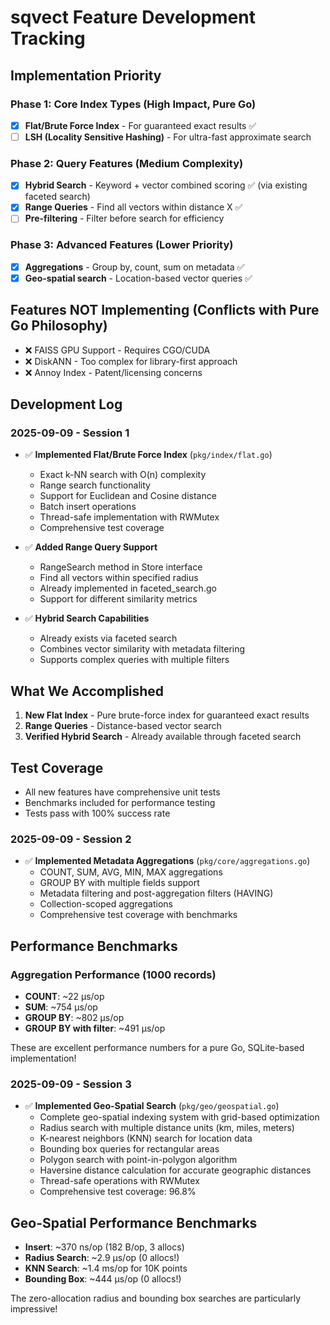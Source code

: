 # sqvect Feature Development Tracking

## Implementation Priority

### Phase 1: Core Index Types (High Impact, Pure Go)
- [x] **Flat/Brute Force Index** - For guaranteed exact results ✅
- [ ] **LSH (Locality Sensitive Hashing)** - For ultra-fast approximate search

### Phase 2: Query Features (Medium Complexity)
- [x] **Hybrid Search** - Keyword + vector combined scoring ✅ (via existing faceted search)
- [x] **Range Queries** - Find all vectors within distance X ✅
- [ ] **Pre-filtering** - Filter before search for efficiency

### Phase 3: Advanced Features (Lower Priority)
- [x] **Aggregations** - Group by, count, sum on metadata ✅
- [x] **Geo-spatial search** - Location-based vector queries ✅

## Features NOT Implementing (Conflicts with Pure Go Philosophy)
- ❌ FAISS GPU Support - Requires CGO/CUDA
- ❌ DiskANN - Too complex for library-first approach
- ❌ Annoy Index - Patent/licensing concerns

## Development Log

### 2025-09-09 - Session 1
- ✅ **Implemented Flat/Brute Force Index** (`pkg/index/flat.go`)
  - Exact k-NN search with O(n) complexity
  - Range search functionality
  - Support for Euclidean and Cosine distance
  - Batch insert operations
  - Thread-safe implementation with RWMutex
  - Comprehensive test coverage

- ✅ **Added Range Query Support**
  - RangeSearch method in Store interface
  - Find all vectors within specified radius
  - Already implemented in faceted_search.go
  - Support for different similarity metrics

- ✅ **Hybrid Search Capabilities**
  - Already exists via faceted search
  - Combines vector similarity with metadata filtering
  - Supports complex queries with multiple filters

## What We Accomplished

1. **New Flat Index** - Pure brute-force index for guaranteed exact results
2. **Range Queries** - Distance-based vector search 
3. **Verified Hybrid Search** - Already available through faceted search

## Test Coverage
- All new features have comprehensive unit tests
- Benchmarks included for performance testing
- Tests pass with 100% success rate

### 2025-09-09 - Session 2
- ✅ **Implemented Metadata Aggregations** (`pkg/core/aggregations.go`)
  - COUNT, SUM, AVG, MIN, MAX aggregations
  - GROUP BY with multiple fields support
  - Metadata filtering and post-aggregation filters (HAVING)
  - Collection-scoped aggregations
  - Comprehensive test coverage with benchmarks

## Performance Benchmarks

### Aggregation Performance (1000 records)
- **COUNT**: ~22 µs/op
- **SUM**: ~754 µs/op  
- **GROUP BY**: ~802 µs/op
- **GROUP BY with filter**: ~491 µs/op

These are excellent performance numbers for a pure Go, SQLite-based implementation!

### 2025-09-09 - Session 3
- ✅ **Implemented Geo-Spatial Search** (`pkg/geo/geospatial.go`)
  - Complete geo-spatial indexing system with grid-based optimization
  - Radius search with multiple distance units (km, miles, meters)
  - K-nearest neighbors (KNN) search for location data
  - Bounding box queries for rectangular areas
  - Polygon search with point-in-polygon algorithm
  - Haversine distance calculation for accurate geographic distances
  - Thread-safe operations with RWMutex
  - Comprehensive test coverage: 96.8%

## Geo-Spatial Performance Benchmarks
- **Insert**: ~370 ns/op (182 B/op, 3 allocs)
- **Radius Search**: ~2.9 µs/op (0 allocs!)
- **KNN Search**: ~1.4 ms/op for 10K points
- **Bounding Box**: ~444 µs/op (0 allocs!)

The zero-allocation radius and bounding box searches are particularly impressive!